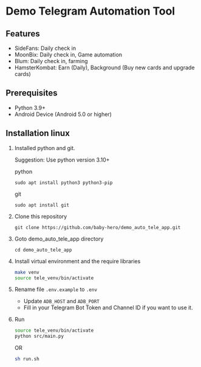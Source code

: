# Demo Telegram Automation Tool

## Features
- SideFans: Daily check in
- MoonBix: Daily check in, Game automation
- Blum: Daily check in, farming
- HamsterKombat: Earn (Daily), Background (Buy new cards and upgrade cards)

## Prerequisites
- Python 3.9+
- Android Device (Android 5.0 or higher)

## Installation linux
1. Installed python and git.
   
   Suggestion: Use python version 3.10+

   python
   ```shell
   sudo apt install python3 python3-pip
   ```
   git
   ```shell
   sudo apt install git
   ```

2. Clone this repository
   
   ```shell
   git clone https://github.com/baby-hero/demo_auto_tele_app.git
   ```

3. Goto demo_auto_tele_app directory

   ```shell
   cd demo_auto_tele_app
   ```

4. Install virtual environment and the require libraries
   
    ```bash
    make venv
    source tele_venv/bin/activate
    ```

5. Rename file `.env.example` to `.env`
    - Update `ADB_HOST` and `ADB_PORT`
    - Fill in your Telegram Bot Token and Channel ID if you want to use it.

6. Run 
    ```bash
    source tele_venv/bin/activate
    python src/main.py
    ```
    OR
    ```bash
    sh run.sh
    ```
